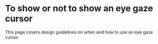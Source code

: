 # To show or not to show an eye gaze cursor

This page covers design guidelines on when and how to use an eye gaze cursor. 

<!-- TODO: Add more infos -- >

---
[Back to "Eye Tracking in the MixedRealityToolkit"](/Documentation/EyeTracking/EyeTracking_Main.md)